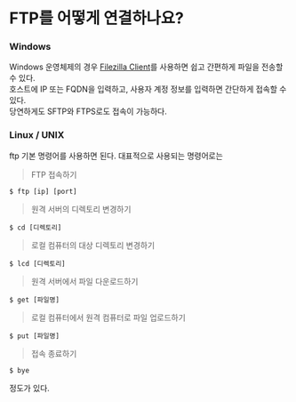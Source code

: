 # FTP를 어떻게 연결하나요?

### Windows

Windows 운영체제의 경우 [Filezilla Client](https://filezilla-project.org/)를 사용하면 쉽고 간편하게 파일을 전송할 수 있다.  
호스트에 IP 또는 FQDN을 입력하고, 사용자 계정 정보를 입력하면 간단하게 접속할 수 있다.  
당연하게도 SFTP와 FTPS로도 접속이 가능하다.

### Linux / UNIX

ftp 기본 명령어를 사용하면 된다. 대표적으로 사용되는 명령어로는

> FTP 접속하기

```
$ ftp [ip] [port]
```

> 원격 서버의 디렉토리 변경하기

```
$ cd [디렉토리]
```

> 로컬 컴퓨터의 대상 디렉토리 변경하기

```
$ lcd [디렉토리]
```

> 원격 서버에서 파일 다운로드하기

```
$ get [파일명]
```

> 로컬 컴퓨터에서 원격 컴퓨터로 파일 업로드하기

```
$ put [파일명]
```

> 접속 종료하기

```
$ bye
```

정도가 있다.
